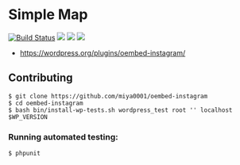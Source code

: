 # Simple Map

[![Build Status](https://travis-ci.org/miya0001/oembed-instagram.svg)](https://travis-ci.org/miya0001/oembed-instagram)
[![](https://img.shields.io/wordpress/plugin/dt/oembed-instagram.svg)](https://wordpress.org/plugins/oembed-instagram/)
[![](https://img.shields.io/wordpress/v/oembed-instagram.svg)](https://wordpress.org/plugins/oembed-instagram/)
[![](https://img.shields.io/wordpress/plugin/r/oembed-instagram.svg)](https://wordpress.org/plugins/oembed-instagram/)

* https://wordpress.org/plugins/oembed-instagram/

## Contributing

```
$ git clone https://github.com/miya0001/oembed-instagram
$ cd oembed-instagram
$ bash bin/install-wp-tests.sh wordpress_test root '' localhost $WP_VERSION
```

### Running automated testing:

```
$ phpunit
```
